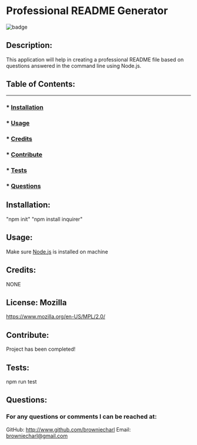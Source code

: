 # Professional README Generator
  ![badge](https://img.shields.io/badge/license-Mozilla-blue)

## Description:
This application will help in creating a professional README file based on questions answered in the command line using Node.js.


## Table of Contents:
---------------------
### * [Installation](#installation)
### * [Usage](#usage)
### * [Credits](#credits)
### * [Contribute](#contribute)
### * [Tests](#tests)
### * [Questions](#questions)

## Installation:
"npm init" "npm install inquirer"

## Usage: 
Make sure [Node.js](https://nodejs.org/en/download/) is  installed on machine

## Credits:
NONE

## License: Mozilla
https://www.mozilla.org/en-US/MPL/2.0/

## Contribute:
Project has been completed!

## Tests:
npm run test

## Questions:
### For any questions or comments I can be reached at:
GitHub: http://www.github.com/browniecharl 
Email: browniecharl@gmail.com
